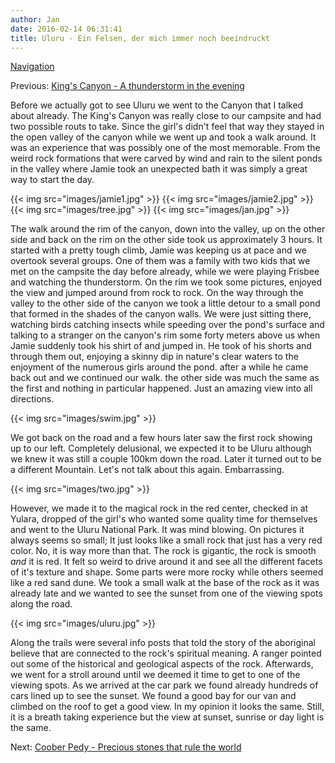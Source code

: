 ```yaml
---
author: Jan
date: 2016-02-14 06:31:41
title: Uluru - Ein Felsen, der mich immer noch beeindruckt
---
```


[Navigation](/posts/30-der-stuart-highway/)

Previous: [King's Canyon - A thunderstorm in the evening](../day_07)

Before we actually got to see Uluru we went to the Canyon that I talked about
already. The King's Canyon was really close to our campsite and had two
possible routs to take. Since the girl's didn't feel that way they stayed in
the open valley of the canyon while we went up and took a walk around. It was
an experience that was possibly one of the most memorable. From the weird rock
formations that were carved by wind and rain to the silent ponds in the valley
where Jamie took an unexpected bath it was simply a great way to start the day.

{{< img src="images/jamie1.jpg" >}}
{{< img src="images/jamie2.jpg" >}}
{{< img src="images/tree.jpg" >}}
{{< img src="images/jan.jpg" >}}

The walk around the rim of the canyon, down into the valley, up on the other
side and back on the rim on the other side took us approximately 3 hours. It
started with a pretty tough climb, Jamie was keeping us at pace and we overtook
several groups. One of them was a family with two kids that we met on the
campsite the day before already, while we were playing Frisbee and watching the
thunderstorm. On the rim we took some pictures, enjoyed the view and jumped
around from rock to rock. On the way through the valley to the other side of
the canyon we took a little detour to a small pond that formed in the shades of
the canyon walls. We were just sitting there, watching birds catching insects
while speeding over the pond's surface and talking to a stranger on the
canyon's rim some forty meters above us when Jamie suddenly took his shirt of
and jumped in. He took of his shorts and through them out, enjoying a skinny
dip in nature's clear waters to the enjoyment of the numerous girls around the
pond. after a while he came back out and we continued our walk. the other side
was much the same as the first and nothing in particular happened. Just an
amazing view into all directions.

{{< img src="images/swim.jpg" >}}

We got back on the road and a few hours later saw the first rock showing up to
our left. Completely delusional, we expected it to be Uluru although we knew it
was still a couple 100km down the road. Later it turned out to be a different
Mountain. Let's not talk about this again. Embarrassing.

{{< img src="images/two.jpg" >}}

However, we made it to the magical rock in the red center, checked in at
Yulara, dropped of the girl's who wanted some quality time for themselves and
went to the Uluru National Park. It was mind blowing. On pictures it always
seems so small; It just looks like a small rock that just has a very red color.
No, it is way more than that. The rock is gigantic, the rock is smooth _and_ it
is red. It felt so weird to drive around it and see all the different facets of
it's texture and shape. Some parts were more rocky while others seemed like a
red sand dune. We took a small walk at the base of the rock as it was already
late and we wanted to see the sunset from one of the viewing spots along the
road.

{{< img src="images/uluru.jpg" >}}

Along the trails were several info posts that told the story of the aboriginal
believe that are connected to the rock's spiritual meaning. A ranger pointed
out some of the historical and geological aspects of the rock. Afterwards, we
went for a stroll around until we deemed it time to get to one of the viewing
spots. As we arrived at the car park we found already hundreds of cars lined up
to see the sunset. We found a good bay for our van and climbed on the roof to
get a good view. In my opinion it looks the same. Still, it is a breath taking
experience but the view at sunset, sunrise or day light is the same.

Next: [Coober Pedy - Precious stones that rule the world](../day_10)
